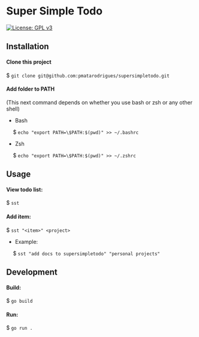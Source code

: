 # Super Simple Todo

[![License: GPL v3](https://img.shields.io/badge/License-GPLv3-blue.svg)](https://www.gnu.org/licenses/gpl-3.0)

## Installation

#### Clone this project

$ `git clone git@github.com:pmatarodrigues/supersimpletodo.git`

#### Add folder to PATH
(This next command depends on whether you use bash or zsh or any other shell)

- Bash

&emsp; $ `echo "export PATH=\$PATH:$(pwd)" >> ~/.bashrc`

- Zsh

&emsp; $ `echo "export PATH=\$PATH:$(pwd)" >> ~/.zshrc`


## Usage

#### View todo list:

$ `sst`

#### Add item:

$ `sst "<item>" <project>`

- Example:

&emsp; $ `sst "add docs to supersimpletodo" "personal projects"`


## Development

#### Build:

$ `go build`


#### Run:

$ `go run .`